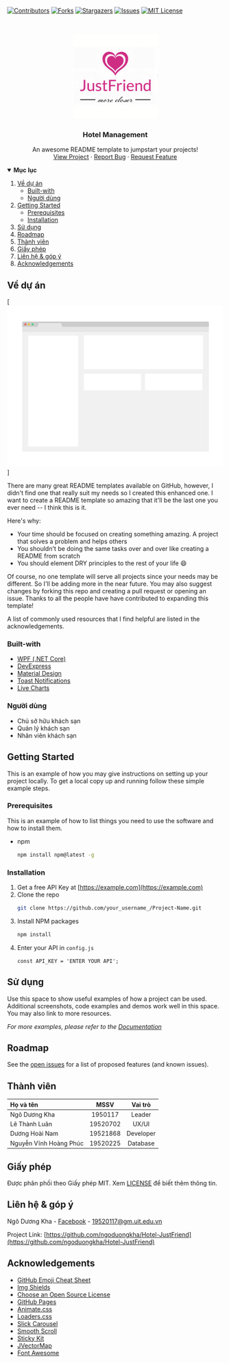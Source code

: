 
<!--
*** Thanks for checking out the Best-README-Template. If you have a suggestion
*** that would make this better, please fork the repo and create a pull request
*** or simply open an issue with the tag "enhancement".
*** Thanks again! Now go create something AMAZING! :D
-->



<!-- PROJECT SHIELDS -->
<!--
*** I'm using markdown "reference style" links for readability.
*** Reference links are enclosed in brackets [ ] instead of parentheses ( ).
*** See the bottom of this document for the declaration of the reference variables
*** for contributors-url, forks-url, etc. This is an optional, concise syntax you may use.
*** https://www.markdownguide.org/basic-syntax/#reference-style-links
-->
[![Contributors][contributors-shield]][contributors-url]
[![Forks][forks-shield]][forks-url]
[![Stargazers][stars-shield]][stars-url]
[![Issues][issues-shield]][issues-url]
[![MIT License][license-shield]][license-url]



<!-- PROJECT LOGO -->
<br />
<p align="center">
  <a href="https://github.com/ngoduongkha/Hotel-JustFriend">
    <img src="images/logo.jpg" alt="Logo" width="200" height="200">
  </a>

  <h3 align="center">Hotel Management</h3>

  <p align="center">
    An awesome README template to jumpstart your projects!
    </a>
    <br />
    <a href="https://github.com/ngoduongkha/Hotel-JustFriend">View Project</a>
    ·
    <a href="https://github.com/ngoduongkha/Hotel-JustFriend/issues">Report Bug</a>
    ·
    <a href="github.com/ngoduongkha/Hotel-JustFriend/issues">Request Feature</a>
  </p>
</p>



<!-- TABLE OF CONTENTS -->
<details open="open">
  <summary><b>Mục lục</b></summary>
  <ol>
    <li>
      <a href="#về-dự-án">Về dự án</a>
      <ul>
        <li><a href="#built-with">Built-with</a></li>
        <li><a href="#người-dùng">Người dùng</a></li>
      </ul>
    </li>
    <li>
      <a href="#getting-started">Getting Started</a>
      <ul>
        <li><a href="#prerequisites">Prerequisites</a></li>
        <li><a href="#installation">Installation</a></li>
      </ul>
    </li>
    <li><a href="#sử-dụng">Sử dụng</a></li>
    <li><a href="#roadmap">Roadmap</a></li>
    <li><a href="#thành-viên">Thành viên</a></li>
    <li><a href="#giấy-phép">Giấy phép</a></li>
    <li><a href="#liên-hệ--góp-ý">Liên hệ & góp ý</a></li>
    <li><a 
href="#acknowledgements">Acknowledgements</a></li>
  </ol>
</details>



<!-- ABOUT THE PROJECT -->
## Về dự án

[![Product Name Screen Shot][product-screenshot]]

There are many great README templates available on GitHub, however, I didn't find one that really suit my needs so I created this enhanced one. I want to create a README template so amazing that it'll be the last one you ever need -- I think this is it.

Here's why:
* Your time should be focused on creating something amazing. A project that solves a problem and helps others
* You shouldn't be doing the same tasks over and over like creating a README from scratch
* You should element DRY principles to the rest of your life :smile:

Of course, no one template will serve all projects since your needs may be different. So I'll be adding more in the near future. You may also suggest changes by forking this repo and creating a pull request or opening an issue. Thanks to all the people have have contributed to expanding this template!

A list of commonly used resources that I find helpful are listed in the acknowledgements.

### Built-with

* [WPF (.NET Core)](https://docs.microsoft.com/en-us/dotnet/desktop/wpf/?view=netdesktop-5.0)
* [DevExpress](https://www.devexpress.com/)
* [Material Design](http://materialdesigninxaml.net/)
* [Toast Notifications](https://github.com/rafallopatka/ToastNotifications)
* [Live Charts](https://lvcharts.net/)

### Người dùng

* Chủ sở hữu khách sạn
* Quản lý khách sạn
* Nhân viên khách sạn

<!-- GETTING STARTED -->
## Getting Started

This is an example of how you may give instructions on setting up your project locally.
To get a local copy up and running follow these simple example steps.

### Prerequisites

This is an example of how to list things you need to use the software and how to install them.
* npm
  ```sh
  npm install npm@latest -g
  ```

### Installation

1. Get a free API Key at [https://example.com](https://example.com)
2. Clone the repo
   ```sh
   git clone https://github.com/your_username_/Project-Name.git
   ```
3. Install NPM packages
   ```sh
   npm install
   ```
4. Enter your API in `config.js`
   ```JS
   const API_KEY = 'ENTER YOUR API';
   ```



<!-- USAGE EXAMPLES -->
## Sử dụng

Use this space to show useful examples of how a project can be used. Additional screenshots, code examples and demos work well in this space. You may also link to more resources.

_For more examples, please refer to the [Documentation](https://example.com)_



<!-- ROADMAP -->
## Roadmap

See the [open issues](https://github.com/ngoduongkha/Hotel-JustFriend/issues) for a list of proposed features (and known issues).



<!-- CONTRIBUTING -->
## Thành viên

|     Họ và tên               |    MSSV    |   Vai trò   |
|   :---                      |   :----:   |    :---:    |
|   Ngô Dương Kha             |  1950117   |  Leader     |
|   Lê Thành Luân             |  19520702  |  UX/UI      |
|   Dương Hoài Nam            |  19521868  |  Developer  |
|   Nguyễn Vĩnh Hoàng Phúc    |  19520225  |  Database   |

<!-- LICENSE -->
## Giấy phép

Được phân phối theo Giấy phép MIT.  Xem [LICENSE](https://github.com/ngoduongkha/Hotel-JustFriend/blob/master/LICENSE) để biết thêm thông tin.
<!-- CONTACT -->
## Liên hệ & góp ý

Ngô Dương Kha - [Facebook](https://facebook.com/ngoduongkha) - <19520117@gm.uit.edu.vn>

Project Link: [https://github.com/ngoduongkha/Hotel-JustFriend](https://github.com/ngoduongkha/Hotel-JustFriend)



<!-- ACKNOWLEDGEMENTS -->
## Acknowledgements
* [GitHub Emoji Cheat Sheet](https://www.webpagefx.com/tools/emoji-cheat-sheet)
* [Img Shields](https://shields.io)
* [Choose an Open Source License](https://choosealicense.com)
* [GitHub Pages](https://pages.github.com)
* [Animate.css](https://daneden.github.io/animate.css)
* [Loaders.css](https://connoratherton.com/loaders)
* [Slick Carousel](https://kenwheeler.github.io/slick)
* [Smooth Scroll](https://github.com/cferdinandi/smooth-scroll)
* [Sticky Kit](http://leafo.net/sticky-kit)
* [JVectorMap](http://jvectormap.com)
* [Font Awesome](https://fontawesome.com)





<!-- MARKDOWN LINKS & IMAGES -->
<!-- https://www.markdownguide.org/basic-syntax/#reference-style-links -->
[contributors-shield]: https://img.shields.io/github/contributors/ngoduongkha/Hotel-JustFriend.svg?style=for-the-badge
[contributors-url]: https://github.com/ngoduongkha/Hotel-JustFriend/graphs/contributors
[forks-shield]: https://img.shields.io/github/forks/ngoduongkha/Hotel-JustFriend.svg?style=for-the-badge
[forks-url]: https://github.com/ngoduongkha/Hotel-JustFriend/network/members
[stars-shield]: https://img.shields.io/github/stars/ngoduongkha/Hotel-JustFriend.svg?style=for-the-badge
[stars-url]: https://github.com/ngoduongkha/Hotel-JustFriend/stargazers
[issues-shield]: https://img.shields.io/github/issues/ngoduongkha/Hotel-JustFriend.svg?style=for-the-badge
[issues-url]: https://github.com/ngoduongkha/Hotel-JustFriend/issues
[license-shield]: https://img.shields.io/github/license/ngoduongkha/Hotel-JustFriend.svg?style=for-the-badge
[license-url]: https://github.com/ngoduongkha/Hotel-JustFriend/blob/master/LICENSE.txt
[product-screenshot]: images/screenshot.png